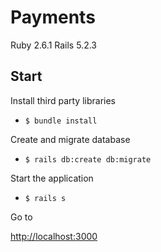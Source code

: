 # Payments

Ruby 2.6.1
Rails 5.2.3

## Start

Install third party libraries

* `$ bundle install`

Create and migrate database 

* `$ rails db:create db:migrate`

Start the application

* `$ rails s`

Go to

[http://localhost:3000](http://localhost:3000)
